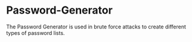 # Password-Generator
The Password Generator is used in brute force attacks to create different types of password lists.
